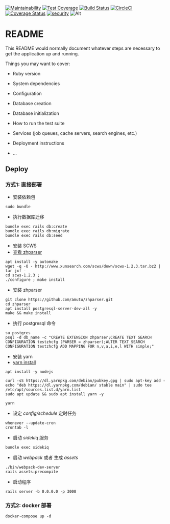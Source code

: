 [![Maintainability](https://api.codeclimate.com/v1/badges/62169bb8e53f6d2721a9/maintainability)](https://codeclimate.com/github/ShanRubyist/TianLuo/maintainability)
[![Test Coverage](https://api.codeclimate.com/v1/badges/62169bb8e53f6d2721a9/test_coverage)](https://codeclimate.com/github/ShanRubyist/TianLuo/test_coverage)
[![Build Status](https://travis-ci.org/ShanRubyist/TianLuo.svg?branch=master)](https://travis-ci.org/ShanRubyist/TianLuo)
[![CircleCI](https://dl.circleci.com/status-badge/img/gh/ShanRubyist/TianLuo/tree/master.svg?style=svg)](https://dl.circleci.com/status-badge/redirect/gh/ShanRubyist/TianLuo/tree/master)
[![Coverage Status](https://coveralls.io/repos/github/ShanRubyist/TianLuo/badge.svg)](https://coveralls.io/github/ShanRubyist/TianLuo)
[![security](https://hakiri.io/github/ShanRubyist/TianLuo/master.svg)](https://hakiri.io/github/ShanRubyist/TianLuo/master)
![Alt](https://repobeats.axiom.co/api/embed/53b9bd22627cee5ce3694fb2cd940a4603ec7caa.svg "Repobeats analytics image")

# README

This README would normally document whatever steps are necessary to get the
application up and running.

Things you may want to cover:

* Ruby version

* System dependencies

* Configuration

* Database creation

* Database initialization

* How to run the test suite

* Services (job queues, cache servers, search engines, etc.)

* Deployment instructions

* ...

## Deploy
### 方式1: 直接部署

* 安装依赖包
```
sudo bundle
```

* 执行数据库迁移  
```
bundle exec rails db:create
bundle exec rails db:migrate
bundle exec rails db:seed
```

* 安装 SCWS
* [查看 zhparser](https://github.com/amutu/zhparser)
```
apt install -y automake
wget -q -O - http://www.xunsearch.com/scws/down/scws-1.2.3.tar.bz2 | tar jxf -
cd scws-1.2.3 ;
./configure ; make install
```

* 安装 zhparser
```
git clone https://github.com/amutu/zhparser.git
cd zhparser
apt install postgresql-server-dev-all -y
make && make install
```

* 执行 postgresql 命令
```
su postgres
psql -d db_name -c "CREATE EXTENSION zhparser;CREATE TEXT SEARCH CONFIGURATION testzhcfg (PARSER = zhparser);ALTER TEXT SEARCH CONFIGURATION testzhcfg ADD MAPPING FOR n,v,a,i,e,l WITH simple;"
```

* 安装 yarn
* [yarn install](https://classic.yarnpkg.cn/docs/install#debian-stable)
```
apt install -y nodejs

curl -sS https://dl.yarnpkg.com/debian/pubkey.gpg | sudo apt-key add -
echo "deb https://dl.yarnpkg.com/debian/ stable main" | sudo tee /etc/apt/sources.list.d/yarn.list
sudo apt update && sudo apt install yarn -y

yarn
```

* 设定 *config/schedule* 定时任务  
```
whenever --update-cron
crontab -l
```

* 启动 *sidekiq* 服务  
```
bundle exec sidekiq
```

* 启动 *webpack* 或者 生成 *assets*  
```
./bin/webpack-dev-server
rails assets:precompile
```

* 启动程序
```
rails server -b 0.0.0.0 -p 3000
```

### 方式2: docker 部署
```
docker-compose up -d
```